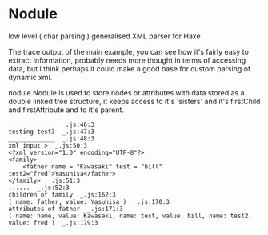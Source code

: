 # Nodule
low level ( char parsing ) generalised XML parser for Haxe

The trace output of the main example, you can see how it's fairly easy to extract information, probably needs more thought in terms of accessing data, but I think perhaps it could make a good base for custom parsing of dynamic xml.

nodule.Nodule is used to store nodes or attributes with data stored as a double linked tree structure, it keeps access to it's 'sisters' and it's firstChild and firstAttribute and to it's parent.


```
_____________  _.js:46:3
testing test3  _.js:47:3
_____________  _.js:48:3
xml input >  _.js:50:3
<?xml version="1.0" encoding="UTF-8"?>
<family>
    <father name = "Kawasaki" test = "bill" test2="fred">Yasuhisa</father>
</family>  _.js:51:3
......  _.js:52:3
children of family  _.js:162:3
( name: father, value: Yasuhisa )  _.js:170:3
attributes of father  _.js:171:3
( name: name, value: Kawasaki, name: test, value: bill, name: test2, value: fred )  _.js:179:3
```
